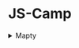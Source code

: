 # JS-Camp  
  <details>
<summary>Mapty</summary>
 
Now the goal of this application is for me to log my workouts.
 
![Опис](screenshots/photo_1.jpg)
![Опис](screenshots/photo_2.jpg)
![Опис](screenshots/photo_3.jpg)
![Опис](screenshots/photo_4.jpg)

</details>
